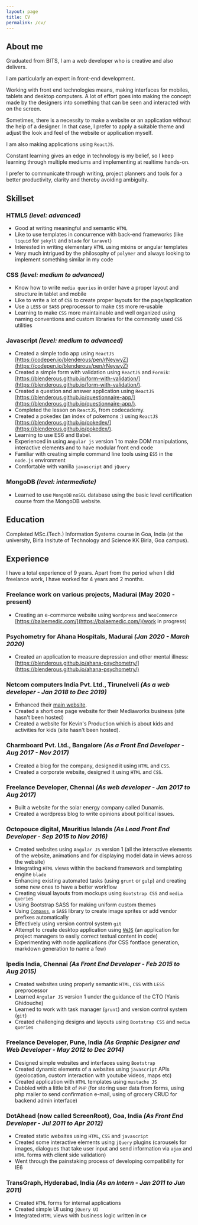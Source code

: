 ```yaml
---
layout: page
title: CV
permalink: /cv/
---
```

## About me
Graduated from BITS, I am a web developer who is creative and also delivers.

I am particularly an expert in front-end development.

Working with front end technologies means, making
interfaces for mobiles, tablets and desktop computers. A lot of effort goes
into making the concept made by the designers into something that can be
seen and interacted with on the screen.

Sometimes, there is a necessity to make a website or an application without the help of a designer. In that case, I prefer to apply a suitable theme and adjust the look and feel of the website or application myself.

I am also making applications using `ReactJS`.

Constant learning gives an edge in technology is my belief, so I keep learning through multiple mediums and implementing at realtime hands-on.

I prefer to communicate through writing, project planners and tools for a better productivity, clarity and thereby avoiding ambiguity.

## Skillset

### HTML5 *(level: advanced)*
- Good at writing meaningful and semantic `HTML`
- Like to use templates in concurrence with back-end frameworks (like `liquid` for `jekyll` and `blade` for `laravel`)
- Interested in writing elementary `HTML` using mixins or angular templates
- Very much intrigued by the philosophy of `polymer` and always looking to implement something similar in my code

### CSS *(level: medium to advanced)*
- Know how to write `media queries` in order have a proper layout and structure in tablet and mobile
- Like to write a lot of `CSS` to create proper layouts for the page/application
- Use a `LESS` or `SASS` preprocessor to make `CSS` more re-usable
- Learning to make `CSS` more maintainable and well organized using naming conventions and custom libraries for the commonly used `CSS` utilities

### Javascript *(level: medium to advanced)*
- Created a simple todo app using `ReactJS` [https://codepen.io/blenderous/pen/rNeywyZ](https://codepen.io/blenderous/pen/rNeywyZ)
- Created a simple form with validation using `ReactJS` and `Formik`: [https://blenderous.github.io/form-with-validation/](https://blenderous.github.io/form-with-validation/).
- Created a question and answer application using `ReactJS` [https://blenderous.github.io/questionnaire-app/](https://blenderous.github.io/questionnaire-app/).
- Completed the lesson on `ReactJS`, from codecademy.
- Created a pokedex (an index of pokemons :) using `ReactJS` [https://blenderous.github.io/pokedex/](https://blenderous.github.io/pokedex/).
- Learning to use ES6 and Babel.
- Experienced in using `Angular js` version 1 to make DOM manipulations, interactive elements and to have modular front end code
- Familiar with creating simple command line tools using `ES5` in the `node.js` environment
- Comfortable with vanilla `javascript` and `jQuery`

### MongoDB *(level: intermediate)*
- Learned to use `MongoDB` `noSQL` database using the basic level certification course from the MongoDB website.

## Education

Completed MSc.(Tech.) Information Systems course in Goa, India (at the university, Birla Insitute of Technology and Science KK Birla, Goa campus).

## Experience

I have a total experience of 9 years.
Apart from the period when I did freelance work, I have worked for 4 years and 2 months.

### Freelance work on various projects, Madurai (May 2020 - present)
- Creating an e-commerce website using `Wordpress` and `WooCommerce` [https://balaemedic.com/](https://balaemedic.com/)(work in progress)

### Psychometry for Ahana Hospitals, Madurai *(Jan 2020 - March 2020)*
- Created an application to measure depression and other mental illness: [https://blenderous.github.io/ahana-psychometry/](https://blenderous.github.io/ahana-psychometry/)

### Netcom computers India Pvt. Ltd., Tirunelveli *(As a web developer - Jan 2018 to Dec 2019)*
- Enhanced their [main website](http://netcomcomputersindia.com).
- Created a short one page website for their Mediaworks business (site hasn't been hosted)
- Created a website for Kevin's Production which is about kids and activities for kids (site hasn't been hosted).

### Charmboard Pvt. Ltd., Bangalore *(As a Front End Developer - Aug 2017 - Nov 2017)*
- Created a blog for the company, designed it using `HTML` and `CSS`.
- Created a corporate website, designed it using `HTML` and `CSS`.

### Freelance Developer, Chennai *(As web developer - Jan 2017 to Aug 2017)*
- Built a website for the solar energy company called Dunamis.
- Created a wordpress blog to write opinions about political issues.

### Octopouce digital, Mauritius Islands *(As Lead Front End Developer - Sep 2015 to Nov 2016)*
- Created websites using `Angular JS` version 1  (all the interactive elements of the website, animations and for displaying model data in views across the website)
- Integrating `HTML` views within the backend framework and templating engine `blade`
- Enhancing existing automated tasks (using `grunt` or `gulp`) and creating some new ones to have a better work­flow
- Creating visual layouts from mockups using `Bootstrap CSS`  and `media queries`
- Using Bootstrap SASS for making uniform custom themes
- Using [`Compass`](http://compass-style.org/), a `SASS` library to create image sprites or add vendor prefixes automatically
- Effectively using version control system `git`
- Attempt to create desktop application using [`NWJS`](https://nwjs.io/) (an application for project managers to easily correct textual content in code)
- Experimenting with node applications (for CSS
fontface generation, markdown generation to name a few)

### Ipedis India, Chennai *(As Front End Developer - Feb 2015 to Aug 2015)*
- Created websites using properly semantic `HTML`, `CSS` with `LESS` preprocessor
- Learned `Angular JS` version 1 under the guidance of the CTO (Yanis Ghidouche)
- Learned to work with task manager (`grunt`) and version control system (`git`)
- Created challenging designs and layouts using `Bootstrap CSS` and `media queries`

### Freelance Developer, Pune, India *(As Graphic Designer and Web Developer - May 2012 to Dec 2014)*
- Designed simple websites and interfaces using `Bootstrap`
- Created dynamic elements of a websites using `javascript` APIs (geolocation, custom interaction with youtube videos, maps etc)
- Created application with `HTML` templates using `mustache JS`
- Dabbled with a little bit of `PHP` (for storing user data from forms, using php mailer to send confirmation e-mail, using of grocery CRUD for backend admin interface)

### DotAhead (now called ScreenRoot), Goa, India *(As Front End Developer - Jul 2011 to Apr 2012)*
- Created static websites using `HTML`, `CSS` and `javascript`
- Created some interactive elements using `jQuery` plugins (carousels for images, dialogues that take user input and send information via `ajax` and `HTML` forms with client side validation)
- Went through the painstaking process of developing compatibility for IE6

### TransGraph, Hyderabad, India *(As an Intern - Jan 2011 to Jun 2011)*
- Created `HTML` forms for internal applications
- Created simple UI using `jQuery UI`
- Integrated `HTML` views with business logic written in `C#`
